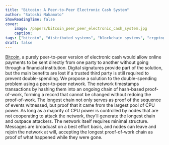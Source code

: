 ```yaml
---
title: "Bitcoin: A Peer-to-Peer Electronic Cash System"
author: "Satoshi Nakamoto"
ShowReadingTime: false
cover:
    image: /papers/bitcoin_peer_peer_electronic_cash_system.jpg
    caption:
tags: ["bitcoin", "distributed systems", "blockchain systems", "cryptography", "computer science"]
draft: false
---
```


[Bitcoin](https://bitcoin.org/bitcoin.pdf), a purely peer-to-peer version of
electronic cash would allow online payments to be sent directly from one party
to another without going through a financial institution. Digital signatures
provide part of the solution, but the main benefits are lost if a trusted third
party is still required to prevent double-spending. We propose a solution to the
double-spending problem using a peer-to-peer network. The network timestamps
transactions by hashing them into an ongoing chain of hash-based proof-of-work,
forming a record that cannot be changed without redoing the proof-of-work.
The longest chain not only serves as proof of the sequence of events witnessed,
but proof that it came from the largest pool of CPU power. As long as a majority
of CPU power is controlled by nodes that are not cooperating to attack the network,
they'll generate the longest chain and outpace attackers. The network itself
requires minimal structure. Messages are broadcast on a best effort basis, and
nodes can leave and rejoin the network at will, accepting the longest proof-of-work
chain as proof of what happened while they were gone.
